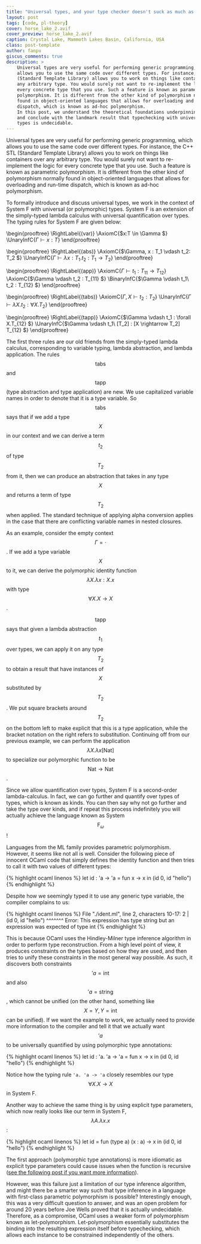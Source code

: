 ```yaml
---
title: "Universal types, and your type checker doesn't suck as much as you think"
layout: post
tags: [code, pl-theory]
cover: horse_lake_2.avif
cover_preview: horse_lake_2.avif
caption: Crystal Lake, Mammoth Lakes Basin, California, USA
class: post-template
author: fanpu
giscus_comments: true
description: >
    Universal types are very useful for performing generic programming, which
    allows you to use the same code over different types. For instance, the C++ STL
    (Standard Template Library) allows you to work on things like containers over
    any arbitrary type. You would surely not want to re-implement the logic for
    every concrete type that you use. Such a feature is known as parametric
    polymorphism. It is different from the other kind of polymorphism normally
    found in object-oriented languages that allows for overloading and run-time
    dispatch, which is known as ad-hoc polymorphism. 
    In this post, we understand the theoretical foundations underpinning universal types,
    and conclude with the landmark result that typechecking with universal
    types is undecidable.
---
```


Universal types are very useful for performing generic programming, which allows you to use the same code over different types. For instance, the C++ STL (Standard Template Library) allows you to work on things like containers over any arbitrary type. You would surely not want to re-implement the logic for every concrete type that you use. Such a feature is known as parametric polymorphism. It is different from the other kind of polymorphism normally found in object-oriented languages that allows for overloading and run-time dispatch, which is known as ad-hoc polymorphism. 

To formally introduce and discuss universal types, we work in the context of System F with universal (or polymorphic) types. System F is an extension of the simply-typed lambda calculus with universal quantification over types. The typing rules for System F are given below:

\begin{prooftree}
\RightLabel{\(var\)}
\AxiomC{$x:T \in \Gamma $}
\UnaryInfC{$\Gamma \vdash x : T$}
\end{prooftree}

\begin{prooftree}
\RightLabel{\(abs\)}
\AxiomC{$\Gamma, x : T_1 \vdash t_2: T_2 $}
\UnaryInfC{$\Gamma \vdash \lambda x : T_1.t_2 : T_1 \rightarrow T_2$}
\end{prooftree}

\begin{prooftree}
\RightLabel{\(app\)}
\AxiomC{$\Gamma \vdash t_1 : T_{11} \rightarrow T_{12}$}
\AxiomC{$\Gamma \vdash t_2 : T_{11} $}
\BinaryInfC{$\Gamma \vdash t_1\ t_2 : T_{12} $}
\end{prooftree}

\begin{prooftree}
\RightLabel{\(tabs\)}
\AxiomC{$\Gamma, X \vdash t_2 : T_2$}
\UnaryInfC{$\Gamma \vdash \lambda X.t_2 : \forall X.T_2$}
\end{prooftree}

\begin{prooftree}
\RightLabel{\(tapp\)}
\AxiomC{$\Gamma \vdash t_1 : \forall X.T_{12} $}
\UnaryInfC{$\Gamma \vdash t_1\ [T_2] : [X \rightarrow T_2] T_{12} $}
\end{prooftree}

The first three rules are our old friends from the simply-typed lambda calculus, corresponding to variable typing, lambda abstraction, and lambda application. 
The rules $$\textsf{tabs}$$ and $$\textsf{tapp}$$ (type abstraction and type application) are new. We use capitalized variable names in order to denote that it is a type variable. So $$\textsf{tabs}$$ says that if we add a type $$X$$ in our context and we can derive a term $$t_2$$ of type $$T_2$$ from it, then we can produce an abstraction that takes in any type $$X$$ and returns a term of type $$T_2$$ when applied. The standard technique of applying alpha conversion applies in the case that there are conflicting variable names in nested closures. 

As an example, consider the empty context $$\Gamma = \cdot$$. If we add a type variable $$X$$ to it, we can derive the polymorphic identity function $$\lambda X. \lambda x : X.x$$ with type $$\forall X.X \rightarrow X$$. 

$$\textsf{tapp}$$ says that given a lambda abstraction $$t_1$$ over types, we can apply it on any type $$T_2$$ to obtain a result that have instances of $$X$$ substituted by $$T_2$$. We put square brackets around $$T_2$$ on the bottom left to make explicit that this is a type application, while the bracket notation on the right refers to substitution. Continuing off from our previous example, we can perform the application $$\lambda X. \lambda x [\textsf{Nat}]$$ to specialize our polymorphic function to be $$\textsf{Nat} \rightarrow \textsf{Nat}$$.

Since we allow quantification over types, System F is a second-order lambda-calculus. In fact, we can go further and quantify over types of types, which is known as kinds. You can then say why not go further and take the type over kinds, and if repeat this process indefinitely you will actually achieve the language known as System $$\text{F}_\omega$$!

Languages from the ML family provides parametric polymorphism. However, it seems like not all is well. Consider the following piece of innocent OCaml code that simply defines the identity function and then tries to call it with two values of different types:

{% highlight ocaml linenos %}
let id : 'a -> 'a = fun x -> x in
(id 0, id "hello")
{% endhighlight %}

Despite how we seemingly typed it to use any generic type variable, the compiler complains to us:

{% highlight ocaml linenos %}
File "./ident.ml", line 2, characters 10-17:
2 | (id 0, id "hello")
              ^^^^^^^
Error: This expression has type string but an expression was expected of type
         int
{% endhighlight %}

This is because OCaml uses the Hindley-Milner type inference algorithm in order to perform type reconstruction. From a high level point of view, it produces constraints on the types based on how they are used, and then tries to unify these constraints in the most general way possible. As such, it discovers both constraints $$'a = \textsf{int}$$ and also $$'a = \textsf{string}$$, which cannot be unified (on the other hand, something like $$X = Y, Y = \textsf{int}$$ can be unified). If we want the example to work, we actually need to provide more information to the compiler and tell it that we actually want $$'a$$ to be universally quantified by using polymorphic type annotations:

{% highlight ocaml linenos %}
let id : 'a. 'a -> 'a = fun x -> x in
(id 0, id "hello")
{% endhighlight %}

Notice how the typing rule `'a. 'a -> 'a` closely resembles our type $$\forall X.X \rightarrow X$$ in System F. 

Another way to achieve the same thing is by using explicit type parameters, which now really looks like our term in System F, $$\lambda A. \lambda x.x$$:

{% highlight ocaml linenos %}
let id = fun (type a) (x : a) -> x in
(id 0, id "hello")
{% endhighlight %}

The first approach (polymorphic type annotations) is more idiomatic as explicit type parameters could cause issues when the function is recursive ([see the following post if you want more information](https://blog.janestreet.com/ensuring-that-a-function-is-polymorphic-in-ocaml-3-12/)).

However, was this failure just a limitation of our type inference algorithm,
and might there be a smarter way such that type inference in a language with
first-class parametric polymorphism is possible? Interestingly enough, this was
a very difficult question to answer, and was an open problem for around 20
years before Joe Wells proved that it is actually undecidable. Therefore, as a
compromise, OCaml uses a weaker form of polymorphism known as let-polymorphism.
Let-polymorphism essentially substitutes the binding into the resulting
expression itself before typechecking, which allows each instance to be
constrained independently of the others.
